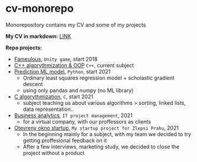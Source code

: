 # cv-monorepo
Monorepository contains my CV and some of my projects

__My CV in markdown:__ [LINK](https://dorian-strawberrypie.github.io/markdown-cv/)

__Repo projects:__
- [Fameulous](/2018_famulous-unitygame), `Unity game`, start 2018
- [C++ algorythmization & OOP](/2022_algorythmization_cpp) `C++`, current subject
- [Prediction ML model](/2021_MLmodel-pricepredict-pyt), `Python`, start 2021
  - Ordinary least squares regression model + scholastic gradient descent
  - using only pandas and numpy (no ML library)
- [C algorythmization](/2021_algorythmization-subject-c), `C`, start 2021
  - subject teaching us about various algorithms > sorting, linked lists, data representation..   
- [Business analytics](/2021_bussinessanalysis-subject), `IT project management`, 2021
  - for a virtual company, with our proffessors as clients
- [Otevreny okno startup](/2021_otevrenyokno-groupstartup), `My startup project for Zlepsi Prahu`, 2021
  - In the beginning mainly for a subject, with my team we decided to try getting proffesional feedback on it
  - After a few interviews, marketing study, we decided to close the project without a product
